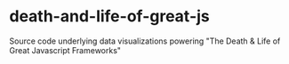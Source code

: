 # death-and-life-of-great-js
Source code underlying data visualizations powering "The Death &amp; Life of Great Javascript Frameworks"
